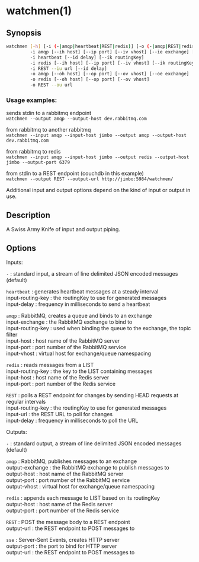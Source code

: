 watchmen(1)
===========

## Synopsis

```sh
watchmen [-h] [-i (-|amqp|heartbeat|REST|redis)] [-o (-|amqp|REST|redis)]  
         -i amqp [--ih host] [--ip port] [--iv vhost] [--ie exchange] [--ik routingKey]  
         -i heartbeat [--id delay] [--ik routingKey]  
         -i redis [--ih host] [--ip port] [--iv vhost] [--ik routingKey]  
         -i REST --iu url [--id delay]  
         -o amqp [--oh host] [--op port] [--ov vhost] [--oe exchange]  
         -o redis [--oh host] [--op port] [--ov vhost]  
         -o REST --ou url  
```

### Usage examples:

sends stdin to a rabbitmq endpoint  
`watchmen --output amqp --output-host dev.rabbitmq.com`

from rabbitmq to another rabbitmq  
`watchmen --input amqp --input-host jimbo --output amqp --output-host dev.rabbitmq.com`

from rabbitmq to redis  
`watchmen --input amqp --input-host jimbo --output redis --output-host jimbo --output-port 6379`

from stdin to a REST endpoint (couchdb in this example)  
`watchmen --output REST --output-url http://jimbo:5984/watchmen/`

Additional input and output options depend on the kind of input or output in use.

## Description

A Swiss Army Knife of input and output piping.

## Options

Inputs:

`-` : standard input, a stream of line delimited JSON encoded messages (default)  

`heartbeat` : generates heartbeat messages at a steady interval  
	input-routing-key : the routingKey to use for generated messages  
	input-delay : frequency in milliseconds to send a heartbeat  

`amqp` : RabbitMQ, creates a queue and binds to an exchange  
	input-exchange : the RabbitMQ exchange to bind to  
	input-routing-key : used when binding the queue to the exchange, the topic filter  
	input-host : host name of the RabbitMQ server  
	input-port : port number of the RabbitMQ service  
	input-vhost : virtual host for exchange/queue namespacing  

`redis` : reads messages from a LIST  
	input-routing-key : the key to the LIST containing messages  
	input-host : host name of the Redis server  
	input-port : port number of the Redis service  

`REST` : polls a REST endpoint for changes by sending HEAD requests at regular intervals  
	input-routing-key : the routingKey to use for generated messages  
	input-url : the REST URL to poll for changes  
	input-delay : frequency in milliseconds to poll the URL  

Outputs:

`-` : standard output, a stream of line delimited JSON encoded messages (default)  

`amqp` : RabbitMQ, publishes messages to an exchange  
	output-exchange : the RabbitMQ exchange to publish messages to  
	output-host : host name of the RabbitMQ server  
	output-port : port number of the RabbitMQ service  
	output-vhost : virtual host for exchange/queue namespacing  

`redis` : appends each message to LIST based on its routingKey  
	output-host : host name of the Redis server  
	output-port : port number of the Redis service  

`REST` : POST the message body to a REST endpoint  
	output-url : the REST endpoint to POST messages to  

`sse` : Server-Sent Events, creates HTTP server  
	output-port : the port to bind for HTTP server  
	output-url : the REST endpoint to POST messages to  
